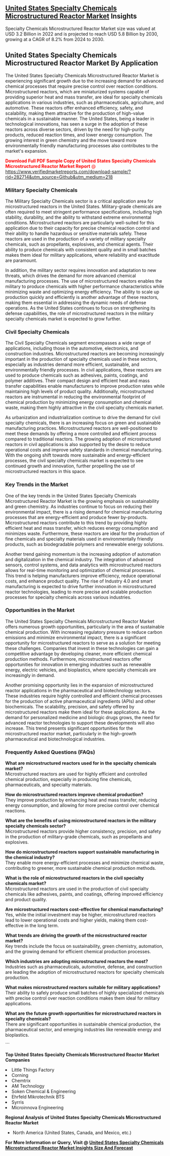 <h2><a href="https://www.verifiedmarketreports.com/download-sample/?rid=282714&amp;utm_source=Github&amp;utm_medium=218" target="_blank">United States Specialty Chemicals Microstructured Reactor Market</a> Insights</h2><p>Specialty Chemicals Microstructured Reactor Market size was valued at USD 3.2 Billion in 2022 and is projected to reach USD 5.8 Billion by 2030, growing at a CAGR of 8.2% from 2024 to 2030.</p><p> <h2>United States Specialty Chemicals Microstructured Reactor Market By Application</h2> <p>The United States Specialty Chemicals Microstructured Reactor Market is experiencing significant growth due to the increasing demand for advanced chemical processes that require precise control over reaction conditions. Microstructured reactors, which are miniaturized systems capable of providing superior heat and mass transfer, are ideal for specialty chemicals applications in various industries, such as pharmaceuticals, agriculture, and automotive. These reactors offer enhanced efficiency, safety, and scalability, making them attractive for the production of high-value chemicals in a sustainable manner. The United States, being a leader in technological innovations, has seen a surge in the adoption of these reactors across diverse sectors, driven by the need for high-purity products, reduced reaction times, and lower energy consumption. The growing interest in green chemistry and the move toward more environmentally friendly manufacturing processes also contributes to the market's expansion. <p><span class=""><span style="color: #ff0000;"><strong>Download Full PDF Sample Copy of United States Specialty Chemicals Microstructured Reactor Market Report</strong> @ </span><a href="https://www.verifiedmarketreports.com/download-sample/?rid=282714&amp;utm_source=Github&amp;utm_medium=218" target="_blank">https://www.verifiedmarketreports.com/download-sample/?rid=282714&amp;utm_source=Github&amp;utm_medium=218</a></span></p></p> <h3>Military Specialty Chemicals</h3> <p>The Military Specialty Chemicals sector is a critical application area for microstructured reactors in the United States. Military-grade chemicals are often required to meet stringent performance specifications, including high stability, durability, and the ability to withstand extreme environmental conditions. Microstructured reactors are particularly well-suited for this application due to their capacity for precise chemical reaction control and their ability to handle hazardous or sensitive materials safely. These reactors are used in the production of a variety of military specialty chemicals, such as propellants, explosives, and chemical agents. Their ability to produce chemicals with consistent quality and in small batches makes them ideal for military applications, where reliability and exactitude are paramount. <p>In addition, the military sector requires innovation and adaptation to new threats, which drives the demand for more advanced chemical manufacturing processes. The use of microstructured reactors enables the military to produce chemicals with higher performance characteristics while minimizing waste and optimizing energy efficiency. The ability to scale up production quickly and efficiently is another advantage of these reactors, making them essential in addressing the dynamic needs of defense operations. As the United States continues to focus on strengthening its defense capabilities, the role of microstructured reactors in the military specialty chemicals market is expected to grow further.</p> <h3>Civil Specialty Chemicals</h3> <p>The Civil Specialty Chemicals segment encompasses a wide range of applications, including those in the automotive, electronics, and construction industries. Microstructured reactors are becoming increasingly important in the production of specialty chemicals used in these sectors, especially as industries demand more efficient, sustainable, and environmentally friendly processes. In civil applications, these reactors are used to produce chemicals such as adhesives, paints, coatings, and polymer additives. Their compact design and efficient heat and mass transfer capabilities enable manufacturers to improve production rates while maintaining high levels of product quality. Additionally, microstructured reactors are instrumental in reducing the environmental footprint of chemical production by minimizing energy consumption and chemical waste, making them highly attractive in the civil specialty chemicals market. <p>As urbanization and industrialization continue to drive the demand for civil specialty chemicals, there is an increasing focus on green and sustainable manufacturing practices. Microstructured reactors are well-positioned to meet these demands by offering a more controlled and efficient process compared to traditional reactors. The growing adoption of microstructured reactors in civil applications is also supported by the desire to reduce operational costs and improve safety standards in chemical manufacturing. With the ongoing shift towards more sustainable and energy-efficient processes, the civil specialty chemicals market is expected to see continued growth and innovation, further propelling the use of microstructured reactors in this space.</p> <h3>Key Trends in the Market</h3> <p>One of the key trends in the United States Specialty Chemicals Microstructured Reactor Market is the growing emphasis on sustainability and green chemistry. As industries continue to focus on reducing their environmental impact, there is a rising demand for chemical manufacturing processes that are energy-efficient and produce fewer by-products. Microstructured reactors contribute to this trend by providing highly efficient heat and mass transfer, which reduces energy consumption and minimizes waste. Furthermore, these reactors are ideal for the production of fine chemicals and specialty materials used in environmentally friendly products, such as biodegradable polymers and renewable energy solutions.</p> <p>Another trend gaining momentum is the increasing adoption of automation and digitalization in the chemical industry. The integration of advanced sensors, control systems, and data analytics with microstructured reactors allows for real-time monitoring and optimization of chemical processes. This trend is helping manufacturers improve efficiency, reduce operational costs, and enhance product quality. The rise of Industry 4.0 and smart manufacturing is expected to drive further innovation in microstructured reactor technologies, leading to more precise and scalable production processes for specialty chemicals across various industries.</p> <h3>Opportunities in the Market</h3> <p>The United States Specialty Chemicals Microstructured Reactor Market offers numerous growth opportunities, particularly in the area of sustainable chemical production. With increasing regulatory pressure to reduce carbon emissions and minimize environmental impact, there is a significant opportunity for microstructured reactors to serve as a solution for meeting these challenges. Companies that invest in these technologies can gain a competitive advantage by developing cleaner, more efficient chemical production methods. Furthermore, microstructured reactors offer opportunities for innovation in emerging industries such as renewable energy, electric vehicles, and bioplastics, where specialty chemicals are increasingly in demand.</p> <p>Another promising opportunity lies in the expansion of microstructured reactor applications in the pharmaceutical and biotechnology sectors. These industries require highly controlled and efficient chemical processes for the production of active pharmaceutical ingredients (APIs) and other biochemicals. The scalability, precision, and safety offered by microstructured reactors make them ideal for these applications. As the demand for personalized medicine and biologic drugs grows, the need for advanced reactor technologies to support these developments will also increase. This trend presents significant opportunities for the microstructured reactor market, particularly in the high-growth pharmaceutical and biotechnological industries.</p> <h3>Frequently Asked Questions (FAQs)</h3> <p><strong>What are microstructured reactors used for in the specialty chemicals market?</strong><br>Microstructured reactors are used for highly efficient and controlled chemical production, especially in producing fine chemicals, pharmaceuticals, and specialty materials.</p> <p><strong>How do microstructured reactors improve chemical production?</strong><br>They improve production by enhancing heat and mass transfer, reducing energy consumption, and allowing for more precise control over chemical reactions.</p> <p><strong>What are the benefits of using microstructured reactors in the military specialty chemicals sector?</strong><br>Microstructured reactors provide higher consistency, precision, and safety in the production of military-grade chemicals, such as propellants and explosives.</p> <p><strong>How do microstructured reactors support sustainable manufacturing in the chemical industry?</strong><br>They enable more energy-efficient processes and minimize chemical waste, contributing to greener, more sustainable chemical production methods.</p> <p><strong>What is the role of microstructured reactors in the civil specialty chemicals market?</strong><br>Microstructured reactors are used in the production of civil specialty chemicals like adhesives, paints, and coatings, offering improved efficiency and product quality.</p> <p><strong>Are microstructured reactors cost-effective for chemical manufacturing?</strong><br>Yes, while the initial investment may be higher, microstructured reactors lead to lower operational costs and higher yields, making them cost-effective in the long term.</p> <p><strong>What trends are driving the growth of the microstructured reactor market?</strong><br>Key trends include the focus on sustainability, green chemistry, automation, and the growing demand for efficient chemical production processes.</p> <p><strong>Which industries are adopting microstructured reactors the most?</strong><br>Industries such as pharmaceuticals, automotive, defense, and construction are leading the adoption of microstructured reactors for specialty chemicals production.</p> <p><strong>What makes microstructured reactors suitable for military applications?</strong><br>Their ability to safely produce small batches of highly specialized chemicals with precise control over reaction conditions makes them ideal for military applications.</p> <p><strong>What are the future growth opportunities for microstructured reactors in specialty chemicals?</strong><br>There are significant opportunities in sustainable chemical production, the pharmaceutical sector, and emerging industries like renewable energy and bioplastics.</p> ```</p><p><strong>Top United States Specialty Chemicals Microstructured Reactor Market Companies</strong></p><div data-test-id=""><p><li>Little Things Factory</li><li> Corning</li><li> Chemtrix</li><li> AM Technology</li><li> Soken Chemical & Engineering</li><li> Ehrfeld Mikrotechnik BTS</li><li> Syrris</li><li> Microinnova Engineering</li></p><div><strong>Regional Analysis of&nbsp;United States Specialty Chemicals Microstructured Reactor Market</strong></div><ul><li dir="ltr"><p dir="ltr">North America&nbsp;(United States, Canada, and Mexico, etc.)</p></li></ul><p><strong>For More Information or Query, Visit @&nbsp;</strong><strong><a href="https://www.verifiedmarketreports.com/product/specialty-chemicals-microstructured-reactor-market/?utm_source=Github&amp;utm_medium=218" target="_blank">United States Specialty Chemicals Microstructured Reactor Market Insights Size And Forecast</a></strong></p></div>
